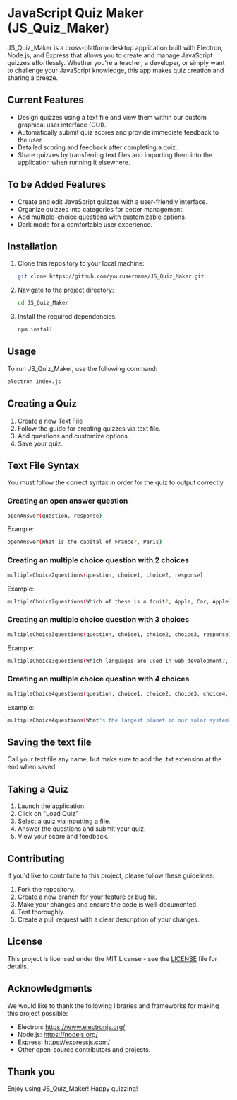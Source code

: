 # JavaScript Quiz Maker (JS_Quiz_Maker)

JS_Quiz_Maker is a cross-platform desktop application built with Electron, Node.js, and Express that allows you to create and manage JavaScript quizzes effortlessly. Whether you're a teacher, a developer, or simply want to challenge your JavaScript knowledge, this app makes quiz creation and sharing a breeze.

## Current Features

- Design quizzes using a text file and view them within our custom graphical user interface (GUI).
- Automatically submit quiz scores and provide immediate feedback to the user.
- Detailed scoring and feedback after completing a quiz.
- Share quizzes by transferring text files and importing them into the application when running it elsewhere.

## To be Added Features

- Create and edit JavaScript quizzes with a user-friendly interface.
- Organize quizzes into categories for better management.
- Add multiple-choice questions with customizable options.
- Dark mode for a comfortable user experience.

## Installation

1. Clone this repository to your local machine:

   ```bash
   git clone https://github.com/yourusername/JS_Quiz_Maker.git
   ```

2. Navigate to the project directory:

   ```bash
   cd JS_Quiz_Maker
   ```

3. Install the required dependencies:

   ```bash
   npm install
   ```

## Usage

To run JS_Quiz_Maker, use the following command:

```bash
electron index.js
```

## Creating a Quiz

1. Create a new Text File
2. Follow the guide for creating quizzes via text file.
3. Add questions and customize options.
4. Save your quiz.

## Text File Syntax

You must follow the correct syntax in order for the quiz to output correctly.

### Creating an open answer question
```bash
openAnswer(question, response)
```

Example:
```bash
openAnswer(What is the capital of France?, Paris)
```

### Creating an multiple choice question with 2 choices
```bash
multipleChoice2questions(question, choice1, choice2, response)
```

Example:
```bash
multipleChoice2questions(Which of these is a fruit?, Apple, Car, Apple)
```

### Creating an multiple choice question with 3 choices
```bash
multipleChoice3questions(question, choice1, choice2, choice3, response)
```

Example:
```bash
multipleChoice3questions(Which languages are used in web development?, Python, JavaScript, Ruby, JavaScript)
```

### Creating an multiple choice question with 4 choices
```bash
multipleChoice4questions(question, choice1, choice2, choice3, choice4, response)
```

Example:
```bash
multipleChoice4questions(What's the largest planet in our solar system?, Earth, Mars, Jupiter, Venus, Jupiter)
```

## Saving the text file
Call your text file any name, but make sure to add the .txt extension at the end when saved.


## Taking a Quiz

1. Launch the application.
2. Click on "Load Quiz"
3. Select a quiz via inputting a file.
4. Answer the questions and submit your quiz.
5. View your score and feedback.

## Contributing

If you'd like to contribute to this project, please follow these guidelines:

1. Fork the repository.
2. Create a new branch for your feature or bug fix.
3. Make your changes and ensure the code is well-documented.
4. Test thoroughly.
5. Create a pull request with a clear description of your changes.

## License

This project is licensed under the MIT License - see the [LICENSE](LICENSE) file for details.

## Acknowledgments

We would like to thank the following libraries and frameworks for making this project possible:

- Electron: https://www.electronjs.org/
- Node.js: https://nodejs.org/
- Express: https://expressjs.com/
- Other open-source contributors and projects.

## Thank you

Enjoy using JS_Quiz_Maker! Happy quizzing!
